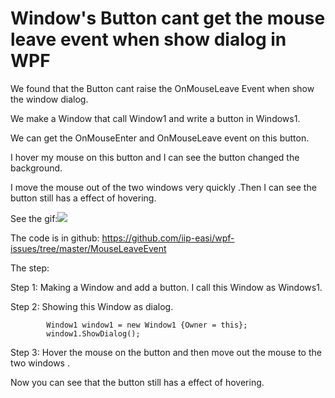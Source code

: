# Window's Button cant get the mouse leave event when show dialog in WPF

We found that the Button cant raise the OnMouseLeave Event when show the window dialog.

We make a Window that call Window1 and write a button in Windows1.

We can get the OnMouseEnter and OnMouseLeave event on this button.

I hover my mouse on this button and I can see the button changed the background.

I move the mouse out of the two windows very quickly .Then I can see the button still has a effect of hovering.

See the gif:![](http://7xqpl8.com1.z0.glb.clouddn.com/AwCCAwMAItoFADbzBgABAAQArj4BAGZDAgBo6AkA6Nk%3D%2FMouseLeaveEvent.gif)

The code is in github: https://github.com/iip-easi/wpf-issues/tree/master/MouseLeaveEvent

<!--more-->

The step:

Step 1: Making a Window and add a button. I call this Window as Windows1.

Step 2: Showing this Window as dialog.

            Window1 window1 = new Window1 {Owner = this};
            window1.ShowDialog();

Step 3: Hover the mouse on the button and then move out the mouse to the two windows .

Now you can see that the button still has a effect of hovering.


